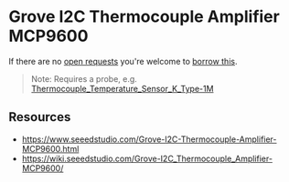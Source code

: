 # Grove I2C Thermocouple Amplifier MCP9600
If there are no [open requests](../../../../issues?q=is%3Aissue+is%3Aopen+%22Grove+I2C+Thermocouple+Amplifier+MCP9600%22+in%3Atitle) you're welcome to [borrow this](../../../../issues/new?title=Borrow+request+for+Grove+I2C+Thermocouple+Amplifier+MCP9600&body=1+piece+of+%5Bthis%5D%28..%2Fblob%2Fmain%2F.%2FHardware%2FModules%2FGrove_I2C_Thermocouple_Amplifier_MCP9600.md%29+for+~2+weeks.).

> Note: Requires a probe, e.g. [Thermocouple_Temperature_Sensor_K_Type-1M](../../Parts/Sensor_Probes/Thermocouple_Temperature_Sensor_K_Type-1M.md)

## Resources
- https://www.seeedstudio.com/Grove-I2C-Thermocouple-Amplifier-MCP9600.html
- https://wiki.seeedstudio.com/Grove-I2C_Thermocouple_Amplifier-MCP9600/
